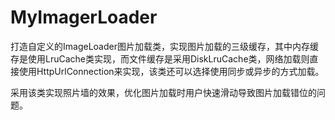 # MyImagerLoader


打造自定义的ImageLoader图片加载类，实现图片加载的三级缓存，其中内存缓存是使用LruCache类实现，而文件缓存是采用DiskLruCache类，网络加载则直接使用HttpUrlConnection来实现，该类还可以选择使用同步或异步的方式加载。


采用该类实现照片墙的效果，优化图片加载时用户快速滑动导致图片加载错位的问题。
